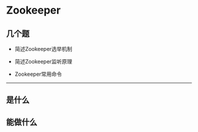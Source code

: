 # Zookeeper

## 几个题

- 简述Zookeeper选举机制

- 简述Zookeeper监听原理

- Zookeeper常用命令

-----

## 是什么

## 能做什么

